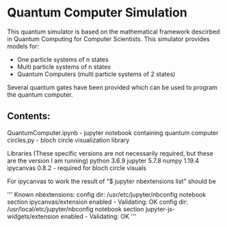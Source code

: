# Quantum Computer Simulation

This quantum simulator is based on the mathematical framework descirbed in Quantum Computing for Computer Scientists.
This simulator provides models for:
* One particle systems of n states
* Multi particle systems of n states
* Quantum Computers (multi particle systems of 2 states)

Several quantum gates have been provided which can be used to program the quantum computer.

## Contents:

QuantumComputer.ipynb - jupyter notebook containing quantum computer
circles.py - bloch circle visualization library

Libraries (These specific versions are not necessarily required, but these are the version I am running)
python 3.6.9
jupyter 5.7.8
numpy 1.19.4
ipycanvas 0.8.2 - required for bloch circle visuals

For ipycanvas to work the result of "$ jupyter nbextensions list" should be 

'''
Known nbextensions:
  config dir: /usr/etc/jupyter/nbconfig
    notebook section
      ipycanvas/extension  enabled 
      - Validating: OK
  config dir: /usr/local/etc/jupyter/nbconfig
    notebook section
      jupyter-js-widgets/extension  enabled 
      - Validating: OK
'''
